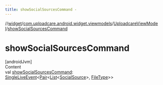 ```yaml
---
title: showSocialSourcesCommand -
---
```

//[widget](../../index.md)/[com.uploadcare.android.widget.viewmodels](../index.md)/[UploadcareViewModel](index.md)/[showSocialSourcesCommand](show-social-sources-command.md)



# showSocialSourcesCommand  
[androidJvm]  
Content  
val [showSocialSourcesCommand](show-social-sources-command.md): [SingleLiveEvent](../../com.uploadcare.android.widget.utils/-single-live-event/index.md)<[Pair](https://kotlinlang.org/api/latest/jvm/stdlib/kotlin/-pair/index.html)<[List](https://kotlinlang.org/api/latest/jvm/stdlib/kotlin.collections/-list/index.html)<[SocialSource](../../com.uploadcare.android.widget.data/-social-source/index.md)>, [FileType](../../com.uploadcare.android.widget.controller/-file-type/index.md)>>  



